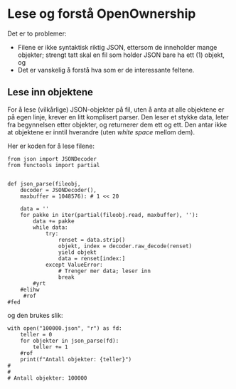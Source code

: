 # Lese og forstå OpenOwnership

Det er to problemer:
- Filene er ikke syntaktisk riktig JSON, ettersom de inneholder mange
  objekter; strengt tatt skal en fil som holder JSON bare ha ett (1)
  objekt, og
- Det er vanskelig å forstå hva som er de interessante feltene.

## Lese inn objektene

For å lese (vilkårlige) JSON-objekter på fil, uten å anta at alle
objektene er på egen linje, krever en litt komplisert parser.  Den
leser et stykke data, leter fra begynnelsen etter objekter, og
returnerer dem ett og ett.  Den antar ikke at objektene er inntil
hverandre (uten _white space_ mellom dem).

Her er koden for å lese filene:
```
from json import JSONDecoder
from functools import partial


def json_parse(fileobj, 
	decoder = JSONDecoder(), 
	maxbuffer = 1048576): # 1 << 20
    
    data = ''
    for pakke in iter(partial(fileobj.read, maxbuffer), ''):
        data += pakke
        while data:
            try:
                renset = data.strip()
                objekt, index = decoder.raw_decode(renset)
                yield objekt
                data = renset[index:]
            except ValueError:
                # Trenger mer data; leser inn
                break
	    #yrt
	#elihw
     #rof
#fed
```
og den brukes slik:
```
with open("100000.json", "r") as fd:
    teller = 0
    for objekter in json_parse(fd):
        teller += 1
    #rof
    print(f"Antall objekter: {teller}")
#
#
# Antall objekter: 100000
```
